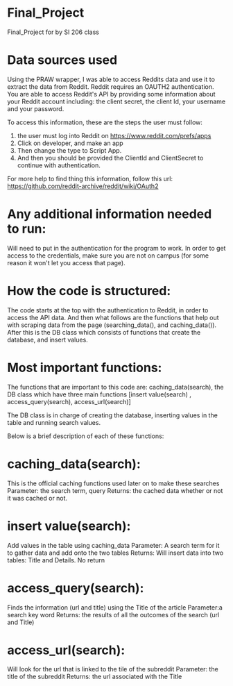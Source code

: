 # Final_Project
Final_Project for by SI 206 class 

# Data sources used
Using the PRAW wrapper, I was able to access Reddits data and use it to extract the data from Reddit. Reddit requires an OAUTH2  authentication. You are able to access Reddit's API by providing some information about your Reddit account including: the client secret, the client Id, your username and your password. 

To access this information, these are the steps the user must follow: 
1. the user must log into Reddit on https://www.reddit.com/prefs/apps 
2. Click on developer, and make an app
3. Then change the type to Script App. 
4. And then you should be provided the ClientId and ClientSecret to continue with authentication. 

For more help to find thing this information, follow this url: 
https://github.com/reddit-archive/reddit/wiki/OAuth2

# Any additional information needed to run:
Will need to put in the authentication for the program to work. 
In order to get access to the credentials, make sure you are not on campus (for some reason it won't let you access that page). 






# How the code is structured: 
The code starts at the top with the authentication to Reddit, in order to access the API data. And then what follows are the functions that help out with scraping data from the page (searching_data(), and caching_data()). 
After this is the DB class which consists of functions that create the database, and insert values. 

# Most important functions: 
The functions that are important to this code are: caching_data(search), the DB class which have three main functions [insert value(search) , access_query(search), access_url(search)]

The DB class is in charge of creating the database, inserting values in the table and running search values. 

Below is a brief description of each of these functions: 

# caching_data(search):
This is the official caching functions used later on to make these searches
Parameter: the search term, query
Returns: the cached data whether or not it was cached or not.


# insert value(search):
Add values in the table using caching_data
Parameter: A search term for it to gather data and add onto the two tables
Returns: Will insert data into two tables: Title and Details. No return


# access_query(search):
Finds the information (url and title) using the Title of the article
Parameter:a search key word
Returns: the results of all the outcomes of the search (url and Title)


# access_url(search):
Will look for the url that is linked to the tile of the subreddit
Parameter: the title of the subreddit
Returns: the url associated with the Title


